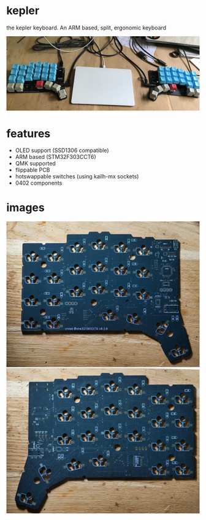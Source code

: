 # kepler
the kepler keyboard. An ARM based, split, ergonomic keyboard

![current revision](./kepler-v0.3.jpg)

# features 

- OLED support (SSD1306 compatible)
- ARM based (STM32F303CCT6)
- QMK supported
- flippable PCB
- hotswappable switches (using kailh-mx sockets)
- 0402 components

# images

![left side](./kepler-v0.3-left-side.jpg)
![right side](./kepler-v0.3-right-side.jpg)
